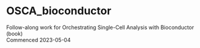 # OSCA_bioconductor

Follow-along work for Orchestrating Single-Cell Analysis with Bioconductor (book)\
Commenced 2023-05-04
